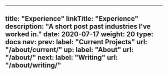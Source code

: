 
---
title: "Experience"
linkTitle: "Experience"
description: "A short post past industries I've worked in."
date: 2020-07-17
weight: 20
type: docs
nav:
    prev:
        label: "Current Projects"
        url: "/about/current/"
    up:
        label: "About"
        url: "/about/"
    next:
        label: "Writing"
        url: "/about/writing/"
---
